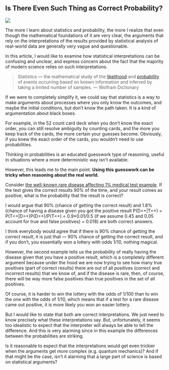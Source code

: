 ## Is There Even Such Thing as Correct Probability?

![](https://cdn-images-1.medium.com/max/2000/0*aUePo9x6ur1wtUmE.jpg)

The more I learn about statistics and probability, the more I realize that even though the mathematical foundations of it are very clear, the arguments that rely on the interpretations of the results provided by statistical analysis of real-world data are generally very vague and questionable.

In this article, I would like to examine how statistical interpretations can be confusing and unclear, and express concern about the fact that the majority of modern science relies on such interpretations.

> Statistics — the mathematical study of the [likelihood](https://mathworld.wolfram.com/Likelihood.html) and [probability](https://mathworld.wolfram.com/Probability.html) of events occurring based on known information and inferred by taking a limited number of samples. — Wolfram Dictionary

If we were to completely simplify it, we could say that statistics is a way to make arguments about processes where you only know the outcomes, and maybe the initial conditions, but don’t know the path taken. It is a kind of argumentation about black boxes.

For example, in the 52 count card deck when you don’t know the exact order, you can still resolve ambiguity by counting cards, and the more you keep track of the cards, the more certain your guesses become. Obviously, if you knew the exact order of the cards, you wouldn’t need to use probabilities.

Thinking in probabilities is an educated guesswork type of reasoning, useful in situations where a more deterministic way isn’t available.

However, this leads me to the main point. **Using this guesswork can be tricky when reasoning about the real world.**

Consider [the well-known rare disease affecting 1% medical test example](https://www.youtube.com/watch?v=lG4VkPoG3ko). If the test gives the correct results 90% of the time, and your result comes as positive, what is the probability that the result is correct?

I would argue that 90% (chance of getting the correct result) and 1.8% (chance of having a disease given you got the positive result P(D=+|T=+) = P(T=+|D=+)P(D=+)/P(T=+) = 0.9\*0.01/0.5 (if we assume 0.45 and 0.05 account for true and false positives) = 0.018) are both correct answers.

I think everybody would agree that if there is 90% chance of getting the correct result, it is just that — 90% chance of getting the correct result, and if you don’t, you essentially won a lottery with odds 1/10, nothing magical.

However, the second example tells us the probability of really having the disease given that you have a positive result, which is a completely different argument because under the hood we are now trying to see how many true positives (part of correct results) there are out of all positives (correct and incorrect results) that we know of, and if the disease is rare, then, of course, there will be way more false positives than true positives in the set of all positives.

Of course, it is harder to win the lottery with the odds of 1/100 than to win the one with the odds of 1/10, which means that if a test for a rare disease came out positive, it is more likely you won an easier lottery.

But I would like to state that both are correct interpretations. We just need to know precisely what these interpretations say. But, unfortunately, it seems too idealistic to expect that the interpreter will always be able to tell the difference. And this is very alarming since in this example the differences between the probabilities are striking.

Is it reasonable to expect that the interpretations would get even trickier when the arguments get more complex (e.g. quantum mechanics)? And if that might be the case, isn’t it alarming that a large part of science is based on statistical arguments?
